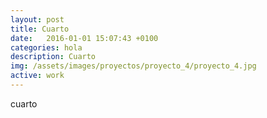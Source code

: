 ```yaml
---
layout: post
title: Cuarto
date:   2016-01-01 15:07:43 +0100
categories: hola
description: Cuarto
img: /assets/images/proyectos/proyecto_4/proyecto_4.jpg
active: work
---
```


cuarto